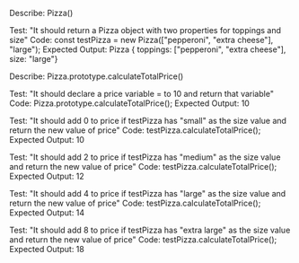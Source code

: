 Describe: Pizza()

Test: "It should return a Pizza object with two properties for toppings and size"
Code: const testPizza = new Pizza(["pepperoni", "extra cheese"], "large");
Expected Output: Pizza { toppings: ["pepperoni", "extra cheese"], size: "large"}

Describe: Pizza.prototype.calculateTotalPrice()

Test: "It should declare a price variable = to 10 and return that variable"
Code: Pizza.prototype.calculateTotalPrice();
Expected Output: 10

Test: "It should add 0 to price if testPizza has "small" as the size value and return the new value of price"
Code: testPizza.calculateTotalPrice();
Expected Output: 10

Test: "It should add 2 to price if testPizza has "medium" as the size value and return the new value of price"
Code: testPizza.calculateTotalPrice();
Expected Output: 12

Test: "It should add 4 to price if testPizza has "large" as the size value and return the new value of price"
Code: testPizza.calculateTotalPrice();
Expected Output: 14

Test: "It should add 8 to price if testPizza has "extra large" as the size value and return the new value of price"
Code: testPizza.calculateTotalPrice();
Expected Output: 18
